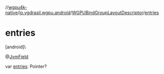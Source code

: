 //[wgpu4k-native](../../../index.md)/[io.ygdrasil.wgpu.android](../index.md)/[WGPUBindGroupLayoutDescriptor](index.md)/[entries](entries.md)

# entries

[android]\

@[JvmField](https://kotlinlang.org/api/core/kotlin-stdlib/kotlin.jvm/-jvm-field/index.html)

var [entries](entries.md): Pointer?